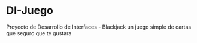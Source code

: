 # DI-Juego
Proyecto de Desarrollo de Interfaces - Blackjack un juego simple de cartas que seguro que te gustara
